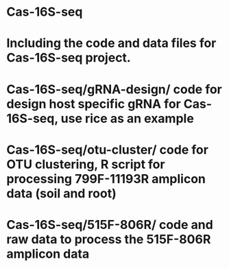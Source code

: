 # Cas-16S-seq
# Including the code and data files for Cas-16S-seq project. 
# Cas-16S-seq/gRNA-design/   code for design host specific gRNA for Cas-16S-seq, use rice as an example
# Cas-16S-seq/otu-cluster/   code for OTU clustering, R script for processing 799F-11193R amplicon data (soil and root)
# Cas-16S-seq/515F-806R/     code and raw data to process the 515F-806R amplicon data
